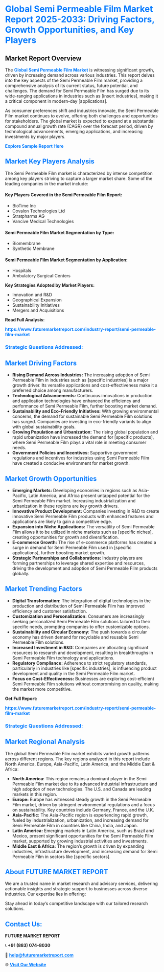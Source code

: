 <h1 style="color: #007BFF;">Global Semi Permeable Film Market Report 2025-2033: Driving Factors, Growth Opportunities, and Key Players</h1>

<section id="overview">
<h2>Market Report Overview</h2>
<p>The <a href="https://www.futuremarketreport.com/industry-report/semi-permeable-film-market" style="color: #007BFF; text-decoration: none;"><strong>Global Semi Permeable Film Market</strong></a> is witnessing significant growth, driven by increasing demand across various industries. This report delves into the key aspects of the Semi Permeable Film market, providing a comprehensive analysis of its current status, future potential, and challenges. The demand for Semi Permeable Film has surged due to its wide-ranging applications in industries such as [insert industries], making it a critical component in modern-day [applications].</p>
<p>As consumer preferences shift and industries innovate, the Semi Permeable Film market continues to evolve, offering both challenges and opportunities for stakeholders. The global market is expected to expand at a substantial compound annual growth rate (CAGR) over the forecast period, driven by technological advancements, emerging applications, and increasing investments by major players.</p>
</section>

<section id="overview">
<p><a href="https://www.futuremarketreport.com/request-sample/reportId=83987" style="color: #007BFF; text-decoration: none;"><strong>Explore Sample Report Here</strong></a></p>
</section>

<section id="key-players">
<h2 style="color: #007BFF;">Market Key Players Analysis</h2>
<p>The Semi Permeable Film market is characterized by intense competition among key players striving to capture a larger market share. Some of the leading companies in the market include:</p>
<h4>Key Players Covered in the Semi Permeable Film Report:</h4>
<ul><li>BioTime Inc</li><li>Covalon Technologies Ltd</li><li>Stratpharma AG</li><li>Vancive Medical Technologies</li></ul>
<h4>Semi Permeable Film Market Segmentation by Type:</h4>
<ul><li>Biomembrane</li><li>Synthetic Membrane</li></ul>

<h4>Semi Permeable Film Market Segmentation by Application:</h4>
<ul><li>Hospitals</li><li>Ambulatory Surgical Centers</li></ul>
<p><strong>Key Strategies Adopted by Market Players:</strong></p>
<ul>
<li>Innovation and R&D</li>
<li>Geographical Expansion</li>
<li>Sustainability Initiatives</li>
<li>Mergers and Acquisitions</li>
</ul>
</section>

<section>
<p><strong>Read Full Analysis: </strong></p><a href="https://www.futuremarketreport.com/industry-report/semi-permeable-film-market" style="color: #007BFF; text-decoration: none;"><strong>https://www.futuremarketreport.com/industry-report/semi-permeable-film-market</strong></a>
<h3 style="color: #007BFF;">Strategic Questions Addressed:</h3>
</section>

<section id="driving-factors">
<h2 style="color: #007BFF;">Market Driving Factors</h2>
<ul>
<li><strong>Rising Demand Across Industries:</strong> The increasing adoption of Semi Permeable Film in industries such as [specific industries] is a major growth driver. Its versatile applications and cost-effectiveness make it a preferred choice among manufacturers.</li>
<li><strong>Technological Advancements:</strong> Continuous innovations in production and application technologies have enhanced the efficiency and performance of Semi Permeable Film, further boosting market demand.</li>
<li><strong>Sustainability and Eco-Friendly Initiatives:</strong> With growing environmental concerns, the demand for sustainable Semi Permeable Film solutions has surged. Companies are investing in eco-friendly variants to align with global sustainability goals.</li>
<li><strong>Growing Population and Urbanization:</strong> The rising global population and rapid urbanization have increased the demand for [specific products], where Semi Permeable Film plays a vital role in meeting consumer needs.</li>
<li><strong>Government Policies and Incentives:</strong> Supportive government regulations and incentives for industries using Semi Permeable Film have created a conducive environment for market growth.</li>
</ul>
</section>

<section id="growth-opportunities">
<h2 style="color: #007BFF;">Market Growth Opportunities</h2>
<ul>
<li><strong>Emerging Markets:</strong> Developing economies in regions such as Asia-Pacific, Latin America, and Africa present untapped potential for the Semi Permeable Film market. Increasing industrialization and urbanization in these regions are key growth drivers.</li>
<li><strong>Innovative Product Development:</strong> Companies investing in R&D to create innovative Semi Permeable Film products with enhanced features and applications are likely to gain a competitive edge.</li>
<li><strong>Expansion into Niche Applications:</strong> The versatility of Semi Permeable Film allows it to be utilized in niche markets such as [specific niches], creating opportunities for growth and diversification.</li>
<li><strong>E-commerce Growth:</strong> The rise of e-commerce platforms has created a surge in demand for Semi Permeable Film used in [specific applications], further boosting market growth.</li>
<li><strong>Strategic Partnerships and Collaborations:</strong> Industry players are forming partnerships to leverage shared expertise and resources, driving the development and adoption of Semi Permeable Film products globally.</li>
</ul>
</section>

<section id="trending-factors">
<h2 style="color: #007BFF;">Market Trending Factors</h2>
<ul>
<li><strong>Digital Transformation:</strong> The integration of digital technologies in the production and distribution of Semi Permeable Film has improved efficiency and customer satisfaction.</li>
<li><strong>Customization and Personalization:</strong> Consumers are increasingly seeking personalized Semi Permeable Film solutions tailored to their specific needs, prompting companies to offer customizable options.</li>
<li><strong>Sustainability and Circular Economy:</strong> The push towards a circular economy has driven demand for recyclable and reusable Semi Permeable Film solutions.</li>
<li><strong>Increased Investment in R&D:</strong> Companies are allocating significant resources to research and development, resulting in breakthroughs in Semi Permeable Film technology and applications.</li>
<li><strong>Regulatory Compliance:</strong> Adherence to strict regulatory standards, particularly in industries like [specific industries], is influencing product development and quality in the Semi Permeable Film market.</li>
<li><strong>Focus on Cost-Effectiveness:</strong> Businesses are exploring cost-efficient Semi Permeable Film solutions without compromising on quality, making the market more competitive.</li>
</ul>
</section>

<section>
<p><strong>Get Full Report: </strong></p><a href="https://www.futuremarketreport.com/industry-report/semi-permeable-film-market" style="color: #007BFF; text-decoration: none;"><strong>https://www.futuremarketreport.com/industry-report/semi-permeable-film-market</strong></a>
<h3 style="color: #007BFF;">Strategic Questions Addressed:</h3>
</section>


<section id="regional-analysis">
<h2 style="color: #007BFF;">Market Regional Analysis</h2>
<p>The global Semi Permeable Film market exhibits varied growth patterns across different regions. The key regions analyzed in this report include North America, Europe, Asia-Pacific, Latin America, and the Middle East & Africa:</p>
<ul>
<li><strong>North America:</strong> This region remains a dominant player in the Semi Permeable Film market due to its advanced industrial infrastructure and high adoption of new technologies. The U.S. and Canada are leading markets in this region.</li>
<li><strong>Europe:</strong> Europe has witnessed steady growth in the Semi Permeable Film market, driven by stringent environmental regulations and a focus on sustainability. Key countries include Germany, France, and the U.K.</li>
<li><strong>Asia-Pacific:</strong> The Asia-Pacific region is experiencing rapid growth, fueled by industrialization, urbanization, and increasing demand for Semi Permeable Film in countries like China, India, and Japan.</li>
<li><strong>Latin America:</strong> Emerging markets in Latin America, such as Brazil and Mexico, present significant opportunities for the Semi Permeable Film market, supported by growing industrial activities and investments.</li>
<li><strong>Middle East & Africa:</strong> The region’s growth is driven by expanding industries, infrastructure development, and increasing demand for Semi Permeable Film in sectors like [specific sectors].</li>
</ul>
</section>

<footer>
<h2 style="color: #007BFF;">About FUTURE MARKET REPORT</h2>
<p>We are a trusted name in market research and advisory services, delivering actionable insights and strategic support to businesses across diverse industries. Our expertise lies in offering:</p>

<p>Stay ahead in today’s competitive landscape with our tailored research solutions.</p>

<h2 style="color: #007BFF;">Contact Us:</h2>
<p><strong>FUTURE MARKET REPORT</strong></p>
<p>📞 <strong>+91 (883) 074-8030</strong></p>
<p>📧 <strong><a href="mailto:help@futuremarketreport.com" style="color: #007BFF;">help@futuremarketreport.com</a></strong></p>
<p>🌐 <strong><a href="https://www.futuremarketreport.com/" style="color: #007BFF;">Visit Our Website</a></strong></p>
</footer>